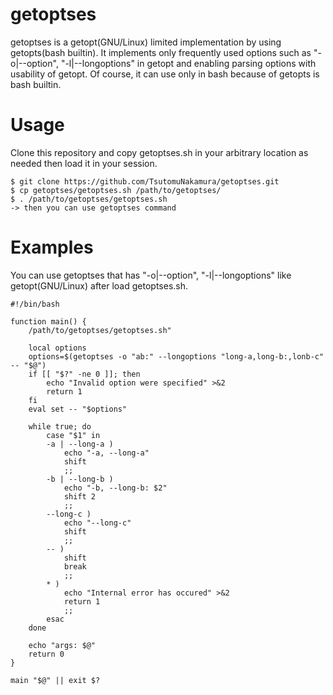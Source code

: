 # getoptses
getoptses is a getopt(GNU/Linux) limited implementation by using getopts(bash builtin).
It implements only frequently used options such as "-o|--option", "-l|--longoptions" in getopt and enabling parsing options with usability of getopt.
Of course, it can use only in bash because of getopts is bash builtin.

# Usage
Clone this repository and copy getoptses.sh in your arbitrary location as needed then load it in your session.

```
$ git clone https://github.com/TsutomuNakamura/getoptses.git
$ cp getoptses/getoptses.sh /path/to/getoptses/
$ . /path/to/getoptses/getoptses.sh
-> then you can use getoptses command
```
# Examples
You can use getoptses that has "-o|--option", "-l|--longoptions" like getopt(GNU/Linux) after load getoptses.sh.

```
#!/bin/bash

function main() {
    /path/to/getoptses/getoptses.sh"

    local options
    options=$(getoptses -o "ab:" --longoptions "long-a,long-b:,lonb-c" -- "$@")
    if [[ "$?" -ne 0 ]]; then
        echo "Invalid option were specified" >&2
        return 1
    fi
    eval set -- "$options"

    while true; do
        case "$1" in
        -a | --long-a )
            echo "-a, --long-a"
            shift
            ;;
        -b | --long-b )
            echo "-b, --long-b: $2"
            shift 2
            ;;
        --long-c )
            echo "--long-c"
            shift
            ;;
        -- )
            shift
            break
            ;;
        * )
            echo "Internal error has occured" >&2
            return 1
            ;;
        esac
    done

    echo "args: $@"
    return 0
}

main "$@" || exit $?
```

